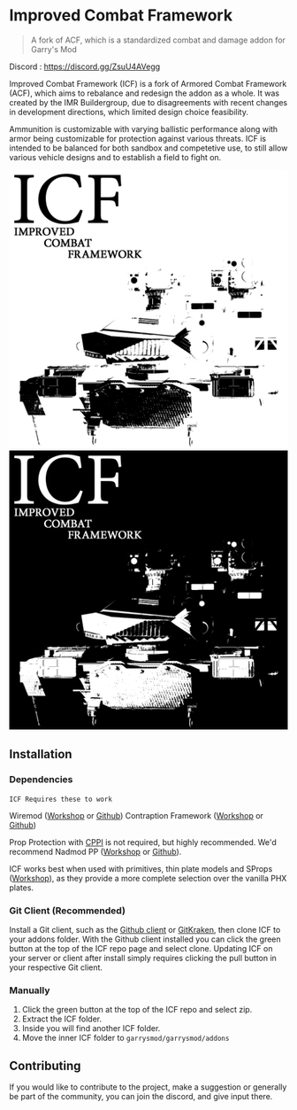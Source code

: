 # Improved Combat Framework
> A fork of ACF, which is a standardized combat and damage addon for Garry's Mod

Discord : https://discord.gg/ZsuU4AVegg

Improved Combat Framework (ICF) is a fork of Armored Combat Framework (ACF), which aims to rebalance and redesign the addon as a whole. It was created by the IMR Buildergroup, due to disagreements with recent changes in development directions, which limited design choice feasibility.

Ammunition is customizable with varying ballistic performance along with armor being customizable for protection against various threats. ICF is intended to be balanced for both sandbox and competetive use, to still allow various vehicle designs and to establish a field to fight on.

![ICF Logo](icf-logo-white.png#gh-light-mode-only)
![ICF Logo](icf-logo-black.png#gh-dark-mode-only)

## Installation

### Dependencies
    ICF Requires these to work

Wiremod ([Workshop](https://steamcommunity.com/workshop/filedetails/?id=160250458) or [Github](https://github.com/wiremod))
Contraption Framework ([Workshop](https://steamcommunity.com/sharedfiles/filedetails/?id=3154971187) or [Github](https://github.com/ACF-Team/CFW))

Prop Protection with [CPPI](http://ulyssesmod.net/archive/CPPI_v1-3.pdf) is not required, but highly recommended. We'd recommend Nadmod PP ([Workshop](https://steamcommunity.com/sharedfiles/filedetails/?id=159298542) or [Github](https://github.com/Nebual/NadmodPP)).

ICF works best when used with primitives, thin plate models and SProps ([Workshop](https://steamcommunity.com/sharedfiles/filedetails/?id=173482196)), as they provide a more complete selection over the vanilla PHX plates.


### Git Client (Recommended)

Install a Git client, such as the [Github client](https://desktop.github.com/) or [GitKraken](https://www.gitkraken.com/), then clone ICF to your addons folder. With the Github client installed you can click the green button at the top of the ICF repo page and select clone. Updating ICF on your server or client after install simply requires clicking the pull button in your respective Git client.

### Manually

1. Click the green button at the top of the ICF repo and select zip.
2. Extract the ICF folder.
3. Inside you will find another ICF folder.
4. Move the inner ICF folder to `garrysmod/garrysmod/addons`

## Contributing

If you would like to contribute to the project, make a suggestion or generally be part of the community, you can join the discord, and give input there.
